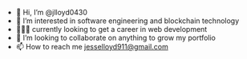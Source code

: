 - 👋 Hi, I’m @jlloyd0430
- 👀 I’m interested in software engineering and blockchain technology
- 👨🏻‍💻 currently looking to get a career in web development
- 💞 I’m looking to collaborate on anything to grow my portfolio 
- 📫 How to reach me jesselloyd911@gmail.com

<!---
jlloyd0430/jlloyd0430 is a ✨ special ✨ repository because its `README.md` (this file) appears on your GitHub profile.
You can click the Preview link to take a look at your changes.
--->
